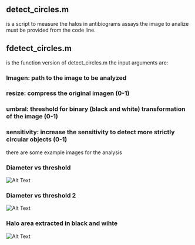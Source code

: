 ## detect_circles.m 
is a script to measure the halos in antibiograms assays the image to analize must be provided 
from the code line.

## fdetect_circles.m 
is the function version of detect_circles.m
the input arguments are: 

### Imagen: path to the image to be analyzed

### resize: compress the original imagen (0-1)

### umbral: threshold for binary (black and white) transformation of the image  (0-1)

### sensitivity: increase the sensitivity to detect more strictly circular objects (0-1)

there are some example images for the analysis 

### Diameter vs threshold
![Alt Text](https://media.giphy.com/media/3o6ZsVx0L1c4MzkTzq/giphy.gif)

### Diameter vs threshold 2
![Alt Text](https://media.giphy.com/media/3o6ZsSr8wUXDpRlUys/giphy.gif)
 
### Halo area extracted in black and wihte
![Alt Text](https://media.giphy.com/media/3o6Zt1zosRlyZzZvws/giphy.gif)


